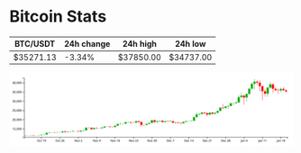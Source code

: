 # Bitcoin Stats

BTC/USDT|24h change|24h high|24h low|
|---|---|---|---|
|$35271.13|-3.34%|$37850.00|$34737.00|

<img src="./chart.svg">
